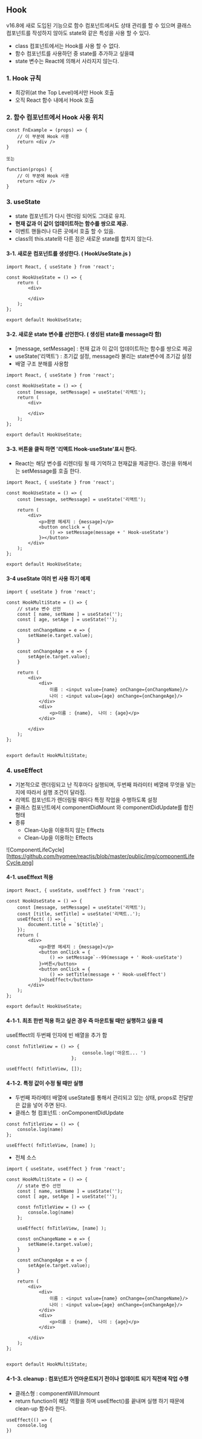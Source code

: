 ## Hook
v16.8에 새로 도입된 기능으로 함수 컴포넌트에서도 상태 관리를 할 수 있으며 클래스 컴포넌트를 작성하지 않아도 state와 같은 특성을 사용 할 수 있다.  
- class 컴포넌트에서는 Hook를 사용 할 수 없다.
- 함수 컴포넌트를 사용하던 중 state를 추가하고 싶을떄 
- state 변수는 React에 의해서 사라지지 않는다.

### 1. Hook 규칙 
- 최강위(at the Top Level)에서만 Hook 호출 
- 오직 React 함수 내에서 Hook 호출 
### 2. 함수 컴포넌트에서 Hook 사용 위치
```
const FnExample = (props) => {
    // 이 부분에 Hook 사용
    return <div />
}

또는 

function(props) {
    // 이 부분에 Hook 사용
    return <div />
}
```

### 3. useState
- state 컴포넌트가 다시 렌더링 되어도 그대로 유지.
- **현재 값과 이 값이 업데이트하는 함수를 쌍으로 제공.**
- 이벤트 핸들러나 다른 곳에서 호출 할 수 있음.
- class의 this.state와 다른 점은 새로운 state를 합치지 않는다.
  

#### 3-1. 새로운 컴포넌트를 생성한다. ( HookUseState.js )
```
import React, { useState } from 'react';

const HookUseState = () => {
    return (
        <div>
            
        </div>
    );
};

export default HookUseState;
```
#### 3-2. 새로운 state 변수를 선언한다. ( 생성된 state를 message라 함)
- [message, setMessage] : 현재 값과 이 값이 업데이트하는 함수를 쌍으로 제공
- useState('리액트') : 초기값 설정, message라 불리는 state변수에 초기갑 설정 
- 배열 구조 분해를 사용함 
```
import React, { useState } from 'react';

const HookUseState = () => {
    const [message, setMessage] = useState('리액트');
    return (
        <div>
            
        </div>
    );
};

export default HookUseState;
```
#### 3-3. 버튼을 클릭 하면 '리액트 Hook-useState'표시 한다.
- React는 해당 변수를 리렌더링 될 때 기억하고 현재값을 제공한다. 갱신을 위해서는 setMessage를 호출 한다.
```
import React, { useState } from 'react';

const HookUseState = () => {
    const [message, setMessage] = useState('리액트');

    return (
        <div>
            <p>환영 메세지 : {message}</p>
            <button onclick = {
                () => setMessage(message + ' Hook-useState')
            }></button>
        </div>
    );
};

export default HookUseState;
```
#### 3-4 useState 여러 번 사용 하기 예제 
```
import { useState } from 'react';

const HookMultiState = () => {
    // state 변수 선언 
    const [ name, setName ] = useState('');
    const [ age, setAge ] = useState('');

    const onChangeName = e => {
        setName(e.target.value);
    }

    const onChangeAge = e => {
        setAge(e.target.value);
    }

    return (
        <div>
            <div>
                이름 : <input value={name} onChange={onChangeName}/>
                나이 : <input value={age} onChange={onChangeAge}/>
            </div>
            <div>
                <p>이름 : {name},  나이 : {age}</p>
            </div>
                
        </div>
    );
};


export default HookMultiState;
```
### 4. useEffect
- 기본적으로 랜더링되고 난 직후마다 실행되며, 두번째 파라미터 베열에 무엇을 넣는지에 따라서 실행 조건이 달라짐.
- 리액트 컴포넌트가 렌더링될 때마다 특정 작업을 수행하도록 설정
- 클래스 컴포넌트에서 componentDidMount 와 componentDidUpdate를 합친 형태
- 종류
  - Clean-Up을 이용하지 않는 Effects
  - Clean-Up을 이용하는 Effects

![ComponentLifeCycle][https://github.com/hyomee/reactjs/blob/master/public/img/componentLifeCycle.png]


#### 4-1. useEffext 적용
```
import React, { useState, useEffect } from 'react';

const HookUseState = () => {
    const [message, setMessage] = useState('리액트');
    const [title, setTitle] = useState('리액트..');
    useEffect( () => {
        document.title = `${title}`;
    });
    return (
        <div>
            <p>환영 메세지 : {message}</p>
            <button onClick = {
                () => setMessage`--99(message + ' Hook-useState')
            }>버튼</button>
            <button onClick = {
                () => setTitle(message + ' Hook-useEffect')
            }>UseEffect</button>
        </div>
    );
};

export default HookUseState;
```
#### 4-1-1. 최초 한번 적용 하고 싶은 경우 즉 마운트될 때만 실행하고 싶을 때
useEffect의 두번째 인자에 빈 배열을 추가 함
```
const fnTitleView = () => {
                            console.log('마운트... ')
                        };
                        
useEffect( fnTitleView, []);
```
#### 4-1-2. 특정 값이 수정 될 때만 실행 
- 두번째 파라메터 배열에 useState를 통해서 관리되고 있는 상태, props로 전달받은 값을 넣어 주면 된다.
- 클래스 형 컴포넌트 : onComponentDidUpdate 
```
const fnTitleView = () => {
    console.log(name)
};
    
useEffect( fnTitleView, [name] );
```
- 전체 소스
```
import { useState, useEffect } from 'react';

const HookMultiState = () => {
    // state 변수 선언 
    const [ name, setName ] = useState('');
    const [ age, setAge ] = useState('');

    const fnTitleView = () => {
        console.log(name)
    };
    
    useEffect( fnTitleView, [name] );

    const onChangeName = e => {
        setName(e.target.value);
    }

    const onChangeAge = e => {
        setAge(e.target.value);
    }

    return (
        <div>
            <div>
                이름 : <input value={name} onChange={onChangeName}/>
                나이 : <input value={age} onChange={onChangeAge}/>
            </div>
            <div>
                <p>이름 : {name},  나이 : {age}</p>
            </div>
                
        </div>
    );
};


export default HookMultiState;
```
#### 4-1-3. cleanup : 컴포넌트가 언마운트되기 전이나 업데이트 되기 직전에 작업 수헹 
- 클래스형 : componentWillUnmount 
- return function이 해당 역활을 하며 useEffect()를 끝내며 실행 하기 때문에 clean-up 함수라 한다.
```
useEffect(() => {
    console.log
})

